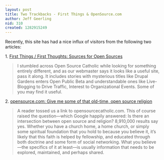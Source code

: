 ```yaml
---
layout: post
title: Two Trackbacks - First Things & OpenSource.com
author: Jeff Geerling
nid: 310
created: 1282915249
---
```

<p>Recently, this site has had a nice influx of visitors from the following two articles:</p>
<p>1. <a href="http://www.firstthings.com/blogs/firstthoughts/2010/08/04/sources-for-open-sources/">First Things / First Thoughts: Sources for Open Sources</a></p>
<blockquote>
<p>I stumbled across Open Source Catholic while looking for something entirely different, and as our webmaster says it looks like a useful site, pass it along. It includes stories with mysterious titles like Drupal Gardens enters Open Public Beta and understandable ones like Live-Blogging to Drive Traffic, Interest to Organizational Events. Some of you may find it useful.</p>
</blockquote>
<p>2. <a href="http://opensource.com/life/10/8/give-me-some-old-time-open-source-religion?sc_cid=70160000000IDmjAAG">opensource.com: Give me some of that old-time, open source religion</a></p>
<blockquote>
<p>A reader tossed us a link to opensourcecatholic.com. This of course raised the question&mdash;which Google happily answered: Is there an intersection between open source and religion? 8,910,000 results say yes. Whether you have a church home, a home church, or simply some spiritual foundation that you hold to because you believe it, it&rsquo;s likely that this faith is helped by fellowship, and educated through both doctrine and some form of social networking. What you believe&mdash;the specifics of it at least&mdash;is usually information that needs to be explored, maintained, and perhaps shared.</p>
</blockquote>
